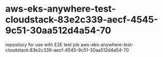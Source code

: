 # aws-eks-anywhere-test-cloudstack-83e2c339-aecf-4545-9c51-30aa512d4a54-70
repository for use with E2E test job aws-eks-anywhere-test-cloudstack:83e2c339-aecf-4545-9c51-30aa512d4a54-70
